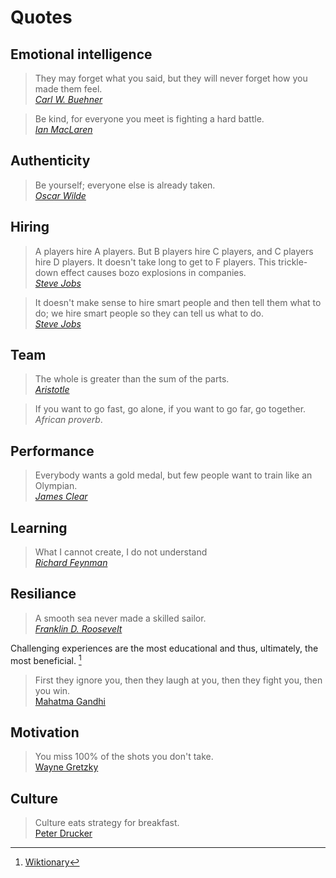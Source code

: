 # Quotes

## Emotional intelligence

> They may forget what you said, but they will never forget how you made them feel.<br/>[_Carl W. Buehner_](https://en.wikipedia.org/wiki/Carl_W._Buehner)

> Be kind, for everyone you meet is fighting a hard battle.<br/>[_Ian MacLaren_](https://en.wikipedia.org/wiki/Ian_Maclaren)

## Authenticity

> Be yourself; everyone else is already taken.<br/>[_Oscar Wilde_](https://en.wikipedia.org/wiki/Oscar_Wilde)

## Hiring

> A players hire A players. But B players hire C players, and C players hire D players. It doesn't take long to get to F players. This trickle-down effect causes bozo explosions in companies.<br/>[_Steve Jobs_](https://en.wikipedia.org/wiki/Steve_Jobs)

> It doesn't make sense to hire smart people and then tell them what to do; we hire smart people so they can tell us what to do.<br>[_Steve Jobs_](https://en.wikipedia.org/wiki/Steve_Jobs)

## Team

> The whole is greater than the sum of the parts.<br/>[_Aristotle_](https://en.wikipedia.org/wiki/Aristotle)

> If you want to go fast, go alone, if you want to go far, go together.<br>_African proverb_.

## Performance

> Everybody wants a gold medal, but few people want to train like an Olympian.<br/>[_James Clear_](https://en.wikipedia.org/wiki/James_Clear)

## Learning

> What I cannot create, I do not understand<br/>[_Richard Feynman_](https://en.wikipedia.org/wiki/Richard_Feynman)

## Resiliance

> A smooth sea never made a skilled sailor.<br/>[_Franklin D. Roosevelt_](https://en.wikipedia.org/wiki/Franklin_D._Roosevelt)

Challenging experiences are the most educational and thus, ultimately, the most beneficial. [^1]

> First they ignore you, then they laugh at you, then they fight you, then you win.<br>[Mahatma Gandhi](https://en.wikipedia.org/wiki/Mahatma_Gandhi)

## Motivation

> You miss 100% of the shots you don't take.<br>[Wayne Gretzky](https://en.wikipedia.org/wiki/Wayne_Gretzky)

[^1]: [Wiktionary](https://en.wiktionary.org/wiki/a_smooth_sea_never_made_a_skilled_sailor)

## Culture

> Culture eats strategy for breakfast.<br>[Peter Drucker](https://en.wikipedia.org/wiki/Peter_Drucker)
